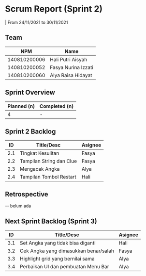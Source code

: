 # Scrum Report (Sprint 2)
| From 24/11/2021 to 30/11/2021

## Team 
| NPM           |          Name        |
| ------------- |----------------------|
| 140810200006  | Hali Putri Aisyah    |
| 140810200052  | Fasya Nurina Izzati  |
| 140810200060  | Alya Raisa Hidayat   |

## Sprint Overview
| Planned (n)   | Completed (n) |
| ------------- |-------------- |
| 4             | -             |

## Sprint 2 Backlog

| ID  |             Title/Desc      | Asignee | 
| --- | --------------------------- | ------- | 
| 2.1 | Tingkat Kesulitan           | Fasya   |
| 2.2 | Tampilan String dan Clue    | Fasya   |
| 2.3 | Mengacak Angka              | Alya    |
| 2.4 | Tampilan Tombol Restart     | Hali    |

## Retrospective 

-- belum ada

## Next Sprint Backlog (Sprint 3)
| ID  | Title/Desc                            | Asignee | 
| --- | --------------------------------------| ------- | 
| 3.1 | Set Angka yang tidak bisa diganti     | Hali    |   
| 3.2 | Cek Angka yang dimasukkan benar/salah | Fasya   | 
| 3.3 | Highlight grid yang bernilai sama     | Alya    | 
| 3.4 | Perbaikan UI dan pembuatan Menu Bar   | Alya    | 
